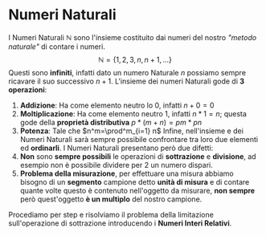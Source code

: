 # Numeri Naturali
I Numeri Naturali $\mathbb{N}$ sono l'insieme costituito dai numeri del nostro *"metodo naturale"* di contare i numeri.
$$\mathbb{N}=\{1,2,3,n,n+1,...\}$$
Questi sono **infiniti**, infatti dato un numero Naturale $n$ possiamo sempre ricavare il suo successivo $n+1$.
L'insieme dei numeri Naturali gode di **3 operazioni**:
1) **Addizione**: Ha come elemento neutro lo $0$, infatti $n+0=0$
2) **Moltiplicazione**: Ha come elemento neutro 1, infatti $n*1=n$; questa gode della **proprietà distributiva** $p*(m+n)=pm*pn$
3) **Potenza**: Tale che $n^m=\prod^m_{i=1} n$
Infine, nell'insieme e dei Numeri Naturali sarà sempre possibile confrontare tra loro due elementi ed **ordinarli**.
I Numeri Naturali presentano però due difetti:
1) **Non** sono **sempre possibili** le operazioni di **sottrazione** e **divisione**, ad esempio non è possibile dividere per 2 un numero dispari.
2) **Problema della misurazione**, per effettuare una misura abbiamo bisogno di un **segmento** campione detto **unità di misura** e di contare quante volte questo è contenuto nell'oggetto da misurare, **non sempre** però quest'oggetto **è un multiplo** del nostro campione.

Procediamo per step e risolviamo il problema della limitazione sull'operazione di sottrazione introducendo i **Numeri Interi Relativi**.